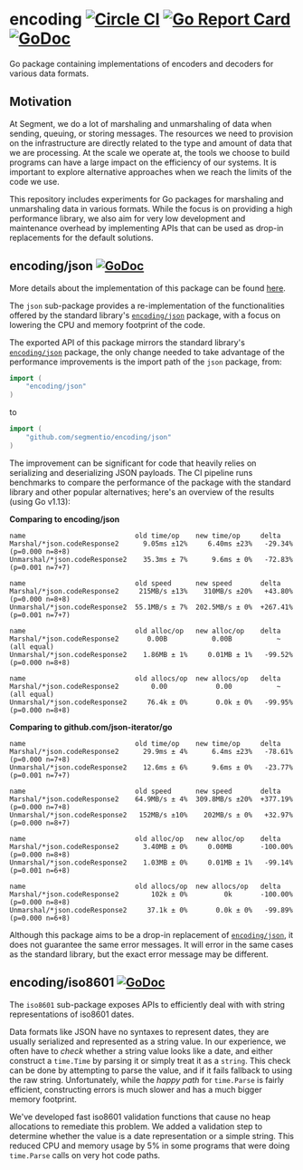 # encoding [![Circle CI](https://circleci.com/gh/segmentio/encoding.svg?style=shield&circle-token=9bc6038a8e264684efe602003bb52c26835fc400)](https://circleci.com/gh/segmentio/encoding) [![Go Report Card](https://goreportcard.com/badge/github.com/segmentio/encoding)](https://goreportcard.com/report/github.com/segmentio/encoding) [![GoDoc](https://godoc.org/github.com/segmentio/encoding?status.svg)](https://godoc.org/github.com/segmentio/encoding)

Go package containing implementations of encoders and decoders for various data
formats.

## Motivation

At Segment, we do a lot of marshaling and unmarshaling of data when sending,
queuing, or storing messages. The resources we need to provision on the
infrastructure are directly related to the type and amount of data that we are
processing. At the scale we operate at, the tools we choose to build programs
can have a large impact on the efficiency of our systems. It is important to
explore alternative approaches when we reach the limits of the code we use.

This repository includes experiments for Go packages for marshaling and
unmarshaling data in various formats. While the focus is on providing a high
performance library, we also aim for very low development and maintenance overhead
by implementing APIs that can be used as drop-in replacements for the default
solutions.

## encoding/json [![GoDoc](https://godoc.org/github.com/segmentio/encoding/json?status.svg)](https://godoc.org/github.com/segmentio/encoding/json)

More details about the implementation of this package can be found [here](json/README.md).

The `json` sub-package provides a re-implementation of the functionalities
offered by the standard library's [`encoding/json`](https://golang.org/pkg/encoding/json/)
package, with a focus on lowering the CPU and memory footprint of the code.

The exported API of this package mirrors the standard library's
[`encoding/json`](https://golang.org/pkg/encoding/json/) package, the only
change needed to take advantage of the performance improvements is the import
path of the `json` package, from:
```go
import (
    "encoding/json"
)
```
to
```go
import (
    "github.com/segmentio/encoding/json"
)
```

The improvement can be significant for code that heavily relies on serializing
and deserializing JSON payloads. The CI pipeline runs benchmarks to compare the
performance of the package with the standard library and other popular
alternatives; here's an overview of the results (using Go v1.13):

**Comparing to encoding/json**
```
name                           old time/op    new time/op     delta
Marshal/*json.codeResponse2      9.05ms ±12%     6.40ms ±23%   -29.34%  (p=0.000 n=8+8)
Unmarshal/*json.codeResponse2    35.3ms ± 7%      9.6ms ± 0%   -72.83%  (p=0.001 n=7+7)

name                           old speed      new speed       delta
Marshal/*json.codeResponse2     215MB/s ±13%    310MB/s ±20%   +43.80%  (p=0.000 n=8+8)
Unmarshal/*json.codeResponse2  55.1MB/s ± 7%  202.5MB/s ± 0%  +267.41%  (p=0.001 n=7+7)

name                           old alloc/op   new alloc/op    delta
Marshal/*json.codeResponse2       0.00B           0.00B           ~     (all equal)
Unmarshal/*json.codeResponse2    1.86MB ± 1%     0.01MB ± 1%   -99.52%  (p=0.000 n=8+8)

name                           old allocs/op  new allocs/op   delta
Marshal/*json.codeResponse2        0.00            0.00           ~     (all equal)
Unmarshal/*json.codeResponse2     76.4k ± 0%       0.0k ± 0%   -99.95%  (p=0.000 n=8+8)
```

**Comparing to github.com/json-iterator/go**
```
name                           old time/op    new time/op     delta
Marshal/*json.codeResponse2      29.9ms ± 4%      6.4ms ±23%   -78.61%  (p=0.000 n=7+8)
Unmarshal/*json.codeResponse2    12.6ms ± 6%      9.6ms ± 0%   -23.77%  (p=0.001 n=7+7)

name                           old speed      new speed       delta
Marshal/*json.codeResponse2    64.9MB/s ± 4%  309.8MB/s ±20%  +377.19%  (p=0.000 n=7+8)
Unmarshal/*json.codeResponse2   152MB/s ±10%    202MB/s ± 0%   +32.97%  (p=0.000 n=8+7)

name                           old alloc/op   new alloc/op    delta
Marshal/*json.codeResponse2      3.40MB ± 0%     0.00MB       -100.00%  (p=0.000 n=8+8)
Unmarshal/*json.codeResponse2    1.03MB ± 0%     0.01MB ± 1%   -99.14%  (p=0.001 n=6+8)

name                           old allocs/op  new allocs/op   delta
Marshal/*json.codeResponse2        102k ± 0%         0k       -100.00%  (p=0.000 n=8+8)
Unmarshal/*json.codeResponse2     37.1k ± 0%       0.0k ± 0%   -99.89%  (p=0.000 n=6+8)
```

Although this package aims to be a drop-in replacement of [`encoding/json`](https://golang.org/pkg/encoding/json/),
it does not guarantee the same error messages. It will error in the same cases
as the standard library, but the exact error message may be different.

## encoding/iso8601 [![GoDoc](https://godoc.org/github.com/segmentio/encoding/iso8601?status.svg)](https://godoc.org/github.com/segmentio/encoding/iso8601)

The `iso8601` sub-package exposes APIs to efficiently deal with with string
representations of iso8601 dates.

Data formats like JSON have no syntaxes to represent dates, they are usually
serialized and represented as a string value. In our experience, we often have
to _check_ whether a string value looks like a date, and either construct a
`time.Time` by parsing it or simply treat it as a `string`. This check can be
done by attempting to parse the value, and if it fails fallback to using the
raw string. Unfortunately, while the _happy path_ for `time.Parse` is fairly
efficient, constructing errors is much slower and has a much bigger memory
footprint.

We've developed fast iso8601 validation functions that cause no heap allocations
to remediate this problem. We added a validation step to determine whether
the value is a date representation or a simple string. This reduced CPU and
memory usage by 5% in some programs that were doing `time.Parse` calls on very
hot code paths.
